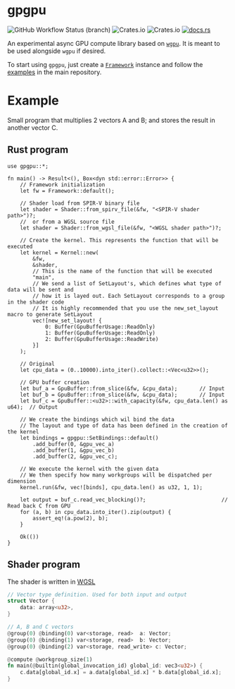 # gpgpu
![GitHub Workflow Status (branch)](https://img.shields.io/github/workflow/status/UpsettingBoy/gpgpu-rs/Rust%20CI/dev?label=Actions&style=flat-square)
![Crates.io](https://img.shields.io/crates/l/gpgpu?style=flat-square)
![Crates.io](https://img.shields.io/crates/v/gpgpu?style=flat-square)
[![docs.rs](https://img.shields.io/static/v1?label=docs.rs&message=read&color=brightgreen&style=flat-square)](https://docs.rs/gpgpu)

<!-- cargo-sync-readme start -->

An experimental async GPU compute library based on [`wgpu`](https://github.com/gfx-rs/wgpu).
It is meant to be used alongside `wgpu` if desired.

To start using `gpgpu`, just create a [`Framework`](https://docs.rs/gpgpu/latest/gpgpu/struct.Framework.html) instance
and follow the [examples](https://github.com/UpsettingBoy/gpgpu-rs/tree/dev/examples) in the main repository.

# Example
Small program that multiplies 2 vectors A and B; and stores the
result in another vector C.
## Rust program
```
use gpgpu::*;

fn main() -> Result<(), Box<dyn std::error::Error>> {
    // Framework initialization
    let fw = Framework::default();

    // Shader load from SPIR-V binary file
    let shader = Shader::from_spirv_file(&fw, "<SPIR-V shader path>")?;
    //  or from a WGSL source file
    let shader = Shader::from_wgsl_file(&fw, "<WGSL shader path>")?;    

    // Create the kernel. This represents the function that will be executed
    let kernel = Kernel::new(
        &fw,
        &shader,
        // This is the name of the function that will be executed
        "main",
        // We send a list of SetLayout's, which defines what type of data will be sent and
        // how it is layed out. Each SetLayout corresponds to a group in the shader code
        // It is highly recommended that you use the new_set_layout macro to generate SetLayout
        vec![new_set_layout! {
            0: Buffer(GpuBufferUsage::ReadOnly)
            1: Buffer(GpuBufferUsage::ReadOnly)
            2: Buffer(GpuBufferUsage::ReadWrite)
        }]
    );

    // Original
    let cpu_data = (0..10000).into_iter().collect::<Vec<u32>>();

    // GPU buffer creation
    let buf_a = GpuBuffer::from_slice(&fw, &cpu_data);       // Input
    let buf_b = GpuBuffer::from_slice(&fw, &cpu_data);       // Input
    let buf_c = GpuBuffer::<u32>::with_capacity(&fw, cpu_data.len() as u64);  // Output

    // We create the bindings which wil bind the data
    // The layout and type of data has been defined in the creation of the kernel
    let bindings = gpgpu::SetBindings::default()
        .add_buffer(0, &gpu_vec_a)
        .add_buffer(1, &gpu_vec_b)
        .add_buffer(2, &gpu_vec_c);

    // We execute the kernel with the given data
    // We then specify how many workgroups will be dispatched per dimension
    kernel.run(&fw, vec![binds], cpu_data.len() as u32, 1, 1);

    let output = buf_c.read_vec_blocking()?;                        // Read back C from GPU
    for (a, b) in cpu_data.into_iter().zip(output) {
        assert_eq!(a.pow(2), b);
    }

    Ok(())
}
```

## Shader program
The shader is written in [WGSL](https://gpuweb.github.io/gpuweb/wgsl/)
```rust
// Vector type definition. Used for both input and output
struct Vector {
    data: array<u32>,
}

// A, B and C vectors
@group(0) @binding(0) var<storage, read>  a: Vector;
@group(0) @binding(1) var<storage, read>  b: Vector;
@group(0) @binding(2) var<storage, read_write> c: Vector;

@compute @workgroup_size(1)
fn main(@builtin(global_invocation_id) global_id: vec3<u32>) {
    c.data[global_id.x] = a.data[global_id.x] * b.data[global_id.x];
}
```


<!-- cargo-sync-readme end -->
